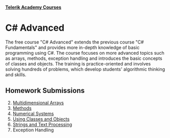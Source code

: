 #### [Telerik Academy Courses](../) 

C# Advanced
=====================================

The free course "C# Advanced" extends the previous course "C# Fundamentals" and provides more in-depth knowledge of basic programming using C#. The course focuses on more advanced topics such as arrays, methods, exception handling and introduces the basic concepts of classes and objects. The training is practice-oriented and involves solving hundreds of problems, which develop students' algorithmic thinking and skills.

## Homework Submissions
2. [Multidimensional Arrays](./HOMEWORK/CSharpAdv_01_HW-MultidimensionalArrays)
3. [Methods](./HOMEWORK/CSharpAdv_02_HW-Methods)
4. [Numerical Systems](./HOMEWORK/CSharpAdv_03_HW-NumeralSystems)
5. [Using Classes and Objects](./HOMEWORK/CSharpAdv_04_HW-UsingClassesAndObjects)
6. [Strings and Text Processing](./HOMEWORK/CSharpAdv_05_HW-StringsAndTextProcessing)
7. Exception Handling
